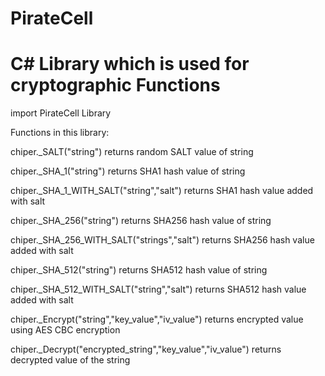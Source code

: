 # PirateCell
# C# Library which is used for cryptographic Functions 

import PirateCell Library

Functions in this library:

chiper._SALT("string")
returns random SALT value of string 

chiper._SHA_1("string")
returns SHA1 hash value of string

chiper._SHA_1_WITH_SALT("string","salt")
returns SHA1 hash value added with salt

chiper._SHA_256("string")
returns SHA256 hash value of string

chiper._SHA_256_WITH_SALT("strings","salt")
returns SHA256 hash value added with salt

chiper._SHA_512("string")
returns SHA512 hash value of string

chiper._SHA_512_WITH_SALT("string","salt")
returns SHA512 hash value added with salt

chiper._Encrypt("string","key_value","iv_value")
returns encrypted value using AES CBC encryption

chiper._Decrypt("encrypted_string","key_value","iv_value")
returns decrypted value of the string
